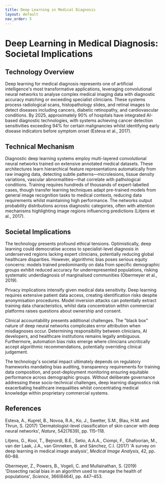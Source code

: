 ```yaml
---
title: Deep Learning in Medical Diagnosis
layout: default 
nav_order: 5
---
```


# Deep Learning in Medical Diagnosis: Societal Implications

## Technology Overview

Deep learning for medical diagnosis represents one of artificial intelligence's most transformative applications, leveraging convolutional neural networks to analyse complex medical imaging data with diagnostic accuracy matching or exceeding specialist clinicians. These systems process radiological scans, histopathology slides, and retinal images to detect diseases including cancers, diabetic retinopathy, and cardiovascular conditions. By 2025, approximately 90% of hospitals have integrated AI-based diagnostic technologies, with systems achieving cancer detection sensitivities exceeding 94% for certain malignancies whilst identifying early disease indicators before symptom onset (Esteva et al., 2017).

## Technical Mechanism

Diagnostic deep learning systems employ multi-layered convolutional neural networks trained on extensive annotated medical datasets. These architectures learn hierarchical feature representations automatically from raw imaging data, detecting subtle patterns—microlesions, tissue density variations, vascular abnormalities—that correlate with pathological conditions. Training requires hundreds of thousands of expert-labelled cases, though transfer learning techniques adapt pre-trained models from general image recognition tasks to medical contexts, reducing data requirements whilst maintaining high performance. The networks output probability distributions across diagnostic categories, often with attention mechanisms highlighting image regions influencing predictions (Litjens et al., 2017).

## Societal Implications

The technology presents profound ethical tensions. Optimistically, deep learning could democratise access to specialist-level diagnosis in underserved regions lacking expert clinicians, potentially reducing global healthcare disparities. However, algorithmic bias poses serious equity concerns: models trained predominantly on data from specific demographic groups exhibit reduced accuracy for underrepresented populations, risking systematic underdiagnosis of marginalised communities (Obermeyer et al., 2019).

Privacy implications intensify given medical data sensitivity. Deep learning requires extensive patient data access, creating identification risks despite anonymisation procedures. Model inversion attacks can potentially extract training data characteristics, whilst data concentration within commercial platforms raises questions about ownership and consent.

Clinical accountability presents additional challenges. The "black box" nature of deep neural networks complicates error attribution when misdiagnoses occur. Determining responsibility between clinicians, AI developers, and healthcare institutions remains legally ambiguous. Furthermore, automation bias risks emerge where clinicians uncritically accept algorithmic recommendations, potentially overriding clinical judgement.

The technology's societal impact ultimately depends on regulatory frameworks mandating bias auditing, transparency requirements for training data composition, and post-deployment monitoring ensuring equitable performance across demographic groups. Without deliberate governance addressing these socio-technical challenges, deep learning diagnostics risk exacerbating healthcare inequalities whilst concentrating medical knowledge within proprietary commercial systems.

## References

Esteva, A., Kuprel, B., Novoa, R.A., Ko, J., Swetter, S.M., Blau, H.M. and Thrun, S. (2017) 'Dermatologist-level classification of skin cancer with deep neural networks', *Nature*, 542(7639), pp. 115–118.

Litjens, G., Kooi, T., Bejnordi, B.E., Setio, A.A.A., Ciompi, F., Ghafoorian, M., van der Laak, J.A., van Ginneken, B. and Sánchez, C.I. (2017) 'A survey on deep learning in medical image analysis', *Medical Image Analysis*, 42, pp. 60–88.

Obermeyer, Z., Powers, B., Vogeli, C. and Mullainathan, S. (2019) 'Dissecting racial bias in an algorithm used to manage the health of populations', *Science*, 366(6464), pp. 447–453.

